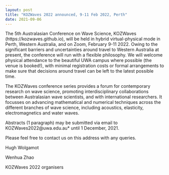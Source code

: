 ```yaml
---
layout: post
title: "KOZWaves 2022 announced, 9-11 Feb 2022, Perth"
date: 2021-09-06
---
```


<p>The 5th Australasian Conference on Wave Science, KOZWaves (https://kozwaves.github.io), will be held in hybrid virtual-physical mode in Perth, Western Australia, and on Zoom, February 9-11 2022.  Owing to the significant barriers and uncertainties around travel to Western Australia at present, the conference will run with a flexible philosophy.  We will welcome physical attendance to the beautiful UWA campus where possible (the venue is booked!), with minimal registration costs or formal arrangements to make sure that decisions around travel can be left to the latest possible time.
</p>
 
<p>The KOZWaves conference series provides a forum for contemporary research on wave science, promoting interdisciplinary collaborations between Australasian wave scientists, and with international researchers. It focusses on advancing mathematical and numerical techniques across the different branches of wave science, including acoustics, elasticity, electromagnetics and water waves.
</p>
 
<p>Abstracts (1 paragraph) may be submitted via email to KOZWaves2022@uwa.edu.au* until 1 December, 2021.  
</p>
 
<p>Please feel free to contact us on this address with any queries.
</p>
 
<p>Hugh Wolgamot
</p>
<p>Wenhua Zhao
</p>
 
<p>KOZWaves 2022 organisers</p>
